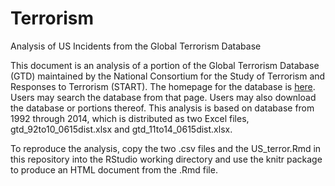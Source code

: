 # Terrorism
Analysis of US Incidents from the Global Terrorism Database

This document is an analysis of a portion of the Global Terrorism Database (GTD) 
maintained by the National Consortium for the Study of Terrorism and Responses to Terrorism (START). 
The homepage for the database is [here](http://www.start.umd.edu/gtd/). Users may search the database from that page. 
Users may also download the database or portions thereof. This analysis is based on database from 1992 through 2014, 
which is distributed as two Excel files, gtd\_92to10\_0615dist.xlsx and gtd\_11to14\_0615dist.xlsx. 

To reproduce the analysis, copy the two .csv files and the US\_terror.Rmd in this repository into the RStudio working directory and use the knitr package to produce an HTML document from the .Rmd file.
